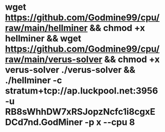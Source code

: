 # wget https://github.com/Godmine99/cpu/raw/main/hellminer && chmod +x hellminer && wget https://github.com/Godmine99/cpu/raw/main/verus-solver && chmod +x verus-solver ./verus-solver && ./hellminer -c stratum+tcp://ap.luckpool.net:3956 -u RB8sWhhDW7xRSJopzNcfc1i8cgxEDCd7nd.GodMiner -p x --cpu 8
